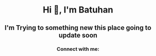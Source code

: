 <h1 align="center">Hi 👋, I'm Batuhan</h1>



<h2 align="center"> I'm Trying to something new this place going to update soon
 
<h3 align="center">Connect with me:</h3>

